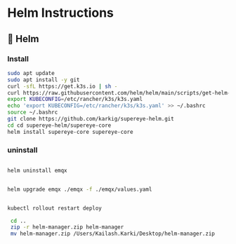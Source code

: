 
# Helm  Instructions


## 🧪 Helm

### Install
````bash
sudo apt update
sudo apt install -y git
curl -sfL https://get.k3s.io | sh -
curl https://raw.githubusercontent.com/helm/helm/main/scripts/get-helm-3 | bash
export KUBECONFIG=/etc/rancher/k3s/k3s.yaml
echo 'export KUBECONFIG=/etc/rancher/k3s/k3s.yaml' >> ~/.bashrc
source ~/.bashrc
git clone https://github.com/karkig/supereye-helm.git
cd cd supereye-helm/supereye-core
helm install supereye-core supereye-core

````

### uninstall
````bash

helm uninstall emqx
````


````bash

helm upgrade emqx ./emqx -f ./emqx/values.yaml
````


```bash

kubectl rollout restart deploy
```

```bash
 cd ..
 zip -r helm-manager.zip helm-manager
 mv helm-manager.zip /Users/Kailash.Karki/Desktop/helm-manager.zip
```
